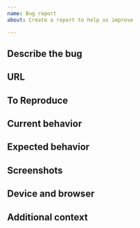 ```yaml
---
name: Bug report
about: Create a report to help us improve

---
```


## Describe the bug
<!--- A clear and concise description of what the bug is --->

## URL

## To Reproduce
<!--- Steps to reproduce the behavior 
example: 
1. Go to '...'
2. Click on '....'
3. Scroll down to '....'
4. See error
--->

## Current behavior
<!--- A clear and concise description of what happened --->

## Expected behavior
<!--- A clear and concise description of what you expected to happen --->

## Screenshots
<!--- If applicable, add screenshots or a gif to help explain your problem --->

## Device and browser
<!--- https://www.whatismybrowser.com/ --->

## Additional context
<!--- How has this issue affected you? What are you trying to accomplish? Does this prevent a user from completing a task? If so, what task? Providing context helps us come up with a solution that is most useful in the real world. -->

